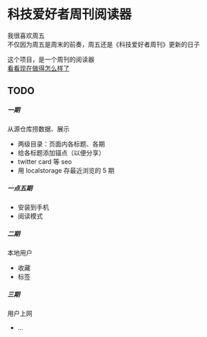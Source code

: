# 科技爱好者周刊阅读器
我很喜欢周五  
不仅因为周五是周末的前奏，周五还是《科技爱好者周刊》更新的日子  

这个项目，是一个周刊的阅读器  
[看看现在做得怎么样了](https://learnfor11.github.io/weekly_viewer/)

## TODO
##### 一期
从源仓库捞数据、展示

+ 两级目录：页面内各标题、各期
+ 给各标题添加锚点（以便分享）
+ twitter card 等 seo
+ 用 localstorage 存最近浏览的 5 期

##### 一点五期
+ 安装到手机
+ 阅读模式

##### 二期
本地用户
+ 收藏
+ 标签

##### 三期
用户上网
+ ...
